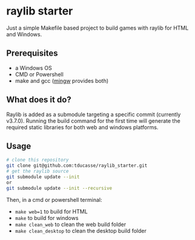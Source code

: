 # raylib starter

Just a simple Makefile based project to build games with raylib for HTML and Windows.

## Prerequisites
- a Windows OS
- CMD or Powershell
- make and gcc ([mingw](http://mingw-w64.org/doku.php) provides both)

## What does it do?
Raylib is added as a submodule targeting a specific commit (currently v3.7.0). Running the build command for the first time will generate the required static libraries for both web and windows platforms.

## Usage
```sh
# clone this repository
git clone git@github.com:tducasse/raylib_starter.git
# get the raylib source
git submodule update --init    
or     
git submodule update --init --recursive    
```

Then, in a cmd or powershell terminal:
- `make web=1` to build for HTML
- `make` to build for windows
- `make clean_web` to clean the web build folder
- `make clean_desktop` to clean the desktop build folder